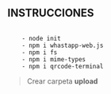 ## INSTRUCCIONES

~~~

    - node init
    - npm i whastapp-web.js
    - npm i fs
    - npm i mime-types
    - npm i qrcode-terminal

~~~

> Crear carpeta **upload**
